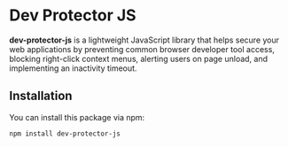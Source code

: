 # Dev Protector JS

**dev-protector-js** is a lightweight JavaScript library that helps secure your web applications by preventing common browser developer tool access, blocking right-click context menus, alerting users on page unload, and implementing an inactivity timeout.

## Installation

You can install this package via npm:

```bash
npm install dev-protector-js
